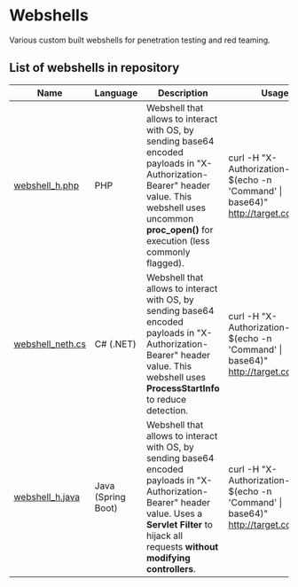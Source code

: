 # Webshells

Various custom built webshells for penetration testing and red teaming.



## List of webshells in repository

| Name                                                                                                                     | Language           | Description                                                                                                                                                                                               | Usage                                                                                        |
| ------------------------------------------------------------------------------------------------------------------------ | ------------------ | --------------------------------------------------------------------------------------------------------------------------------------------------------------------------------------------------------- | -------------------------------------------------------------------------------------------- |
| [webshell_h.php](https://github.com/OffensiveBlueprint/Webshells/blob/main/php/webshell_h.php "webshell_h.php")      | PHP                | Webshell that allows to interact with OS, by sending base64 encoded payloads in "X-Authorization-Bearer" header value. This webshell uses uncommon **proc_open()** for execution (less commonly flagged).    | curl -H "X-Authorization-Bearer: $(echo -n 'Command' \| base64)" http://target.com/shell     |
| [webshell_neth.cs](https://github.com/OffensiveBlueprint/Webshells/blob/main/dotnet/webshell_neth.cs "webshell_neth.cs") | C# (.NET)          | Webshell that allows to interact with OS, by sending base64 encoded payloads in "X-Authorization-Bearer" header value. This webshell uses **ProcessStartInfo** to reduce detection.                       | curl -H "X-Authorization-Bearer: $(echo -n 'Command' \| base64)" http://target.com/shell<br> |
| [webshell_h.java](https://github.com/OffensiveBlueprint/Webshells/blob/main/java/webshell_h.java "webshell_h.java")      | Java (Spring Boot) | Webshell that allows to interact with OS, by sending base64 encoded payloads in "X-Authorization-Bearer" header value. Uses a **Servlet Filter** to hijack all requests **without modifying controllers**. | curl -H "X-Authorization-Bearer: $(echo -n 'Command' \| base64)" http://target.com/shell     |
